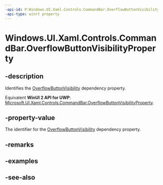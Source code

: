 ```yaml
---
-api-id: P:Windows.UI.Xaml.Controls.CommandBar.OverflowButtonVisibilityProperty
-api-type: winrt property
---
```


<!-- Property syntax
public Windows.UI.Xaml.DependencyProperty OverflowButtonVisibilityProperty { get; }
-->

# Windows.UI.Xaml.Controls.CommandBar.OverflowButtonVisibilityProperty

## -description
Identifies the [OverflowButtonVisibility](commandbar_overflowbuttonvisibility.md) dependency property.

Equivalent **WinUI 2 API for UWP**: [Microsoft.UI.Xaml.Controls.CommandBar.OverflowButtonVisibilityProperty](/windows/winui/api/microsoft.ui.xaml.controls.commandbar.overflowbuttonvisibilityproperty).

## -property-value
The identifier for the [OverflowButtonVisibility](commandbar_overflowbuttonvisibility.md) dependency property.

## -remarks

## -examples

## -see-also
